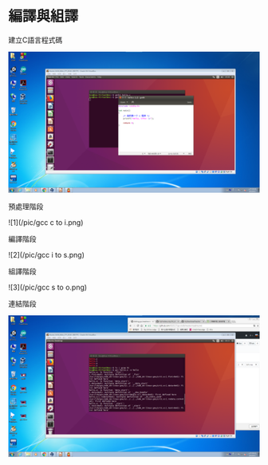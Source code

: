 # 編譯與組譯

建立C語言程式碼

![gedit](/pic/gedit.png)

預處理階段

![1](/pic/gcc c to i.png)

編譯階段

![2](/pic/gcc i to s.png)

組譯階段

![3](/pic/gcc s to o.png)

連結階段

![555](/pic/產生可執行檔.png)

